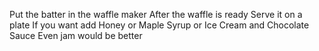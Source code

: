 Put the batter in the waffle maker 
After the waffle is ready 
Serve it on a plate 
If you want add Honey or Maple Syrup or Ice Cream and Chocolate Sauce
Even jam would be better 